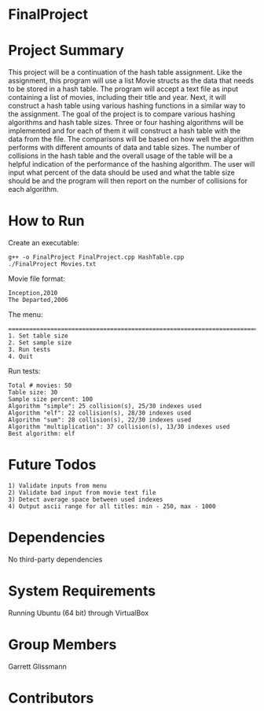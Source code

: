 # FinalProject

# Project Summary
This project will be a continuation of the hash table assignment. Like the assignment, this program will use a list Movie structs as the data that needs to be stored in a hash table. The program will accept a text file as input containing a list of movies, including their title and year. Next, it will construct a hash table using various hashing functions in a similar way to the assignment. The goal of the project is to compare various hashing algorithms and hash table sizes. Three or four hashing algorithms will be implemented and for each of them it will construct a hash table with the data from the file. The comparisons will be based on how well the algorithm performs with different amounts of data and table sizes. The number of collisions in the hash table and the overall usage of the table will be a helpful indication of the performance of the hashing algorithm. The user will input what percent of the data should be used and what the table size should be and the program will then report on the number of collisions for each algorithm.

# How to Run
Create an executable:

    g++ -o FinalProject FinalProject.cpp HashTable.cpp
    ./FinalProject Movies.txt

Movie file format:

    Inception,2010
    The Departed,2006

The menu:

    =======================================================================
    1. Set table size
    2. Set sample size
    3. Run tests
    4. Quit

Run tests:

    Total # movies: 50
    Table size: 30
    Sample size percent: 100
    Algorithm "simple": 25 collision(s), 25/30 indexes used
    Algorithm "elf": 22 collision(s), 28/30 indexes used
    Algorithm "sum": 28 collision(s), 22/30 indexes used
    Algorithm "multiplication": 37 collision(s), 13/30 indexes used
    Best algorithm: elf
    
# Future Todos

    1) Validate inputs from menu
    2) Validate bad input from movie text file
    3) Detect average space between used indexes
    4) Output ascii range for all titles: min - 250, max - 1000

# Dependencies
No third-party dependencies

# System Requirements
Running Ubuntu (64 bit) through VirtualBox

# Group Members
Garrett Glissmann
    
# Contributors
